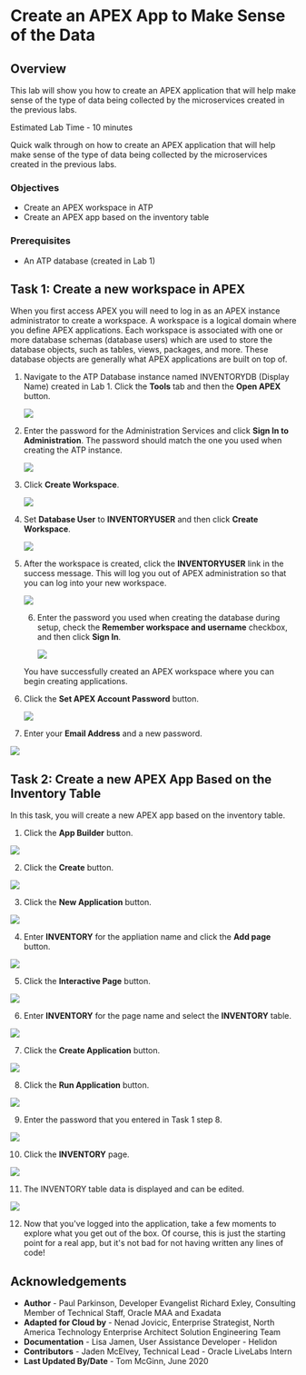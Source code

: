 # Create an APEX App to Make Sense of the Data

## Overview

This lab will show you how to create an APEX application that will help make sense of the type of data being collected by the microservices created in the previous labs.

Estimated Lab Time - 10 minutes

Quick walk through on how to create an APEX application that will help make sense of the type of data being collected by the microservices created in the previous labs.

[](youtube:ITtdiqX8nWQ)

### Objectives

* Create an APEX workspace in ATP
* Create an APEX app based on the inventory table

### Prerequisites

* An ATP database (created in Lab 1)

## Task 1: Create a new workspace in APEX

When you first access APEX you will need to log in as an APEX instance administrator to create a workspace. A workspace is a logical domain where you define APEX applications. Each workspace is associated with one or more database schemas (database users) which are used to store the database objects, such as tables, views, packages, and more. These database objects are generally what APEX applications are built on top of.

1. Navigate to the ATP Database instance named INVENTORYDB (Display Name) created in Lab 1. Click the **Tools** tab and then the **Open APEX** button.

    ![](images/click-open-apex.png)

2. Enter the password for the Administration Services and click **Sign In to Administration**. The password should match the one you used when creating the ATP instance.

    ![](images/log-in-as-admin.png)

3. Click **Create Workspace**.

   ![](images/welcome-create-workspace.png)

4. Set **Database User** to **INVENTORYUSER** and then click **Create Workspace**.

    ![](images/create-workspace-inv.png)

5. After the workspace is created, click the **INVENTORYUSER** link in the success message. This will log you out of APEX administration so that you can log into your new workspace.

    ![](images/select-inv.png)

    6. Enter the password you used when creating the database during setup, check the **Remember workspace and username** checkbox, and then click **Sign In**.

        ![](images/log-in-to-workspace-inv.png)

    You have successfully created an APEX workspace where you can begin creating applications.

7. Click the **Set APEX Account Password** button.

    ![](images/set-apex-account-password.png)

8. Enter your **Email Address** and a new password.

![](images/edit-profile.png)

## Task 2: Create a new APEX App Based on the Inventory Table

In this task, you will create a new APEX app based on the inventory table.

1. Click the **App Builder** button.

![](images/click-app-builder-inv.png)

2. Click the **Create** button.

![](images/click-create-inv.png)

3. Click the **New Application** button.

![](images/click-new-application-inv.png)

4. Enter **INVENTORY** for the appliation name and click the **Add page** button.

![](images/create-an-application-inv.png)

5. Click the **Interactive Page** button.

![](images/select-interactive-grid-inv.png)

6. Enter **INVENTORY** for the page name and select the **INVENTORY** table.

![](images/grid-page-details.png)

7. Click the **Create Application** button.

![](images/create-application-inv.png)

8. Click the **Run Application** button.

![](images/run-application-inv.png)

9. Enter the password that you entered in Task 1 step 8.

![](images/app-login-inv.png)

10. Click the **INVENTORY** page.

![](images/click-inv.png)

11. The INVENTORY table data is displayed and can be edited.

![](images/inv-app.png)

12. Now that you've logged into the application, take a few moments to explore what you get out of the box. Of course, this is just the starting point for a real app, but it's not bad for not having written any lines of code!

## Acknowledgements
* **Author** - Paul Parkinson, Developer Evangelist
               Richard Exley, Consulting Member of Technical Staff, Oracle MAA and Exadata
* **Adapted for Cloud by** - Nenad Jovicic, Enterprise Strategist, North America Technology Enterprise Architect Solution Engineering Team
* **Documentation** - Lisa Jamen, User Assistance Developer - Helidon
* **Contributors** - Jaden McElvey, Technical Lead - Oracle LiveLabs Intern
* **Last Updated By/Date** - Tom McGinn, June 2020
